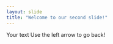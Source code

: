 ```yaml
---
layout: slide
title: "Welcome to our second slide!"
---
```

Your text
Use the left arrow to  go back!
